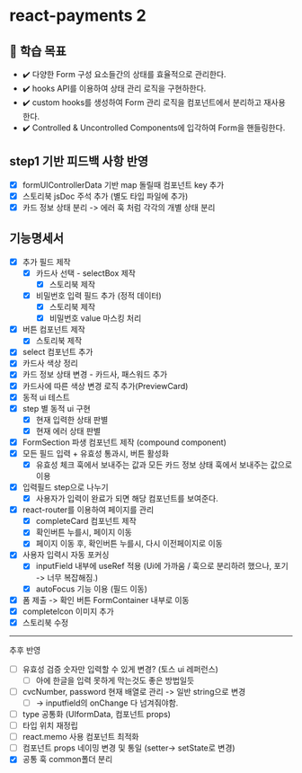 # react-payments 2

## 📍 학습 목표

- ✔️ 다양한 Form 구성 요소들간의 상태를 효율적으로 관리한다.
- ✔️ hooks API를 이용하여 상태 관리 로직을 구현하한다.
- ✔️ custom hooks를 생성하여 Form 관리 로직을 컴포넌트에서 분리하고 재사용한다.
- ✔️ Controlled & Uncontrolled Components에 입각하여 Form을 핸들링한다.

## step1 기반 피드백 사항 반영

- [x] formUIControllerData 기반 map 돌릴때 컴포넌트 key 추가
- [x] 스토리북 jsDoc 주석 추가 (별도 타입 파일에 추가)
- [x] 카드 정보 상태 분리 -> 에러 훅 처럼 각각의 개별 상태 분리

## 기능명세서

- [x] 추가 필드 제작
  - [x] 카드사 선택 - selectBox 제작
    - [x] 스토리북 제작
  - [x] 비밀번호 입력 필드 추가 (정적 데이터)
    - [x] 스토리북 제작
    - [x] 비밀번호 value 마스킹 처리
- [x] 버튼 컴포넌트 제작
  - [x] 스토리북 제작
- [x] select 컴포넌트 추가
- [x] 카드사 색상 정리
- [x] 카드 정보 상태 변경 - 카드사, 패스워드 추가
- [x] 카드사에 따른 색상 변경 로직 추가(PreviewCard)
- [x] 동적 ui 테스트
- [x] step 별 동적 ui 구현
  - [x] 현재 입력한 상태 판별
  - [x] 현재 에러 상태 판별
- [x] FormSection 파생 컴포넌트 제작 (compound component)
- [x] 모든 필드 입력 + 유효성 통과시, 버튼 활성화
  - [x] 유효성 체크 훅에서 보내주는 값과 모든 카드 정보 상태 훅에서 보내주는 값으로 이용
- [x] 입력필드 step으로 나누기
  - [x] 사용자가 입력이 완료가 되면 해당 컴포넌트를 보여준다.
- [x] react-router를 이용하여 페이지를 관리
  - [x] completeCard 컴포넌트 제작
  - [x] 확인버튼 누를시, 페이지 이동
  - [x] 페이지 이동 후, 확인버튼 누를시, 다시 이전페이지로 이동
- [x] 사용자 입력시 자동 포커싱
  - [x] inputField 내부에 useRef 적용 (Ui에 가까움 / 훅으로 분리하려 했으나, 포기 -> 너무 복잡해짐.)
  - [x] autoFocus 기능 이용 (필드 이동)
- [x] 폼 제출 -> 확인 버튼 FormContainer 내부로 이동
- [x] completeIcon 이미지 추가
- [x] 스토리북 수정

---

추후 반영

- [ ] 유효성 검증 숫자만 입력할 수 있게 변경? (토스 ui 레퍼런스)
  - [ ] 아에 한글을 입력 못하게 막는것도 좋은 방법일듯
- [ ] cvcNumber, password 현재 배열로 관리 -> 일반 string으로 변경
  - [ ] -> inputfield의 onChange 다 넘겨줘야함.
- [ ] type 공통화 (UIformData, 컴포넌트 props)
- [ ] 타입 위치 재정립
- [ ] react.memo 사용 컴포넌트 최적화
- [ ] 컴포넌트 props 네이밍 변경 및 통일 (setter-> setState로 변경)
- [x] 공통 훅 common폴더 분리
